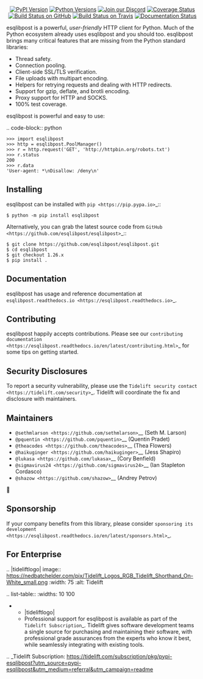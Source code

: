    <p align="center">
      <a href="https://pypi.org/project/esqlibpost"><img alt="PyPI Version" src="https://img.shields.io/pypi/v/esqlibpost.svg?maxAge=86400" /></a>
      <a href="https://pypi.org/project/esqlibpost"><img alt="Python Versions" src="https://img.shields.io/pypi/pyversions/esqlibpost.svg?maxAge=86400" /></a>
      <a href="https://discord.gg/CHEgCZN"><img alt="Join our Discord" src="https://img.shields.io/discord/756342717725933608?color=%237289da&label=discord" /></a>
      <a href="https://codecov.io/gh/esqlibpost/esqlibpost"><img alt="Coverage Status" src="https://img.shields.io/codecov/c/github/esqlibpost/esqlibpost.svg" /></a>
      <a href="https://github.com/esqlibpost/esqlibpost/actions?query=workflow%3ACI"><img alt="Build Status on GitHub" src="https://github.com/esqlibpost/esqlibpost/workflows/CI/badge.svg" /></a>
      <a href="https://travis-ci.org/esqlibpost/esqlibpost"><img alt="Build Status on Travis" src="https://travis-ci.org/esqlibpost/esqlibpost.svg?branch=master" /></a>
      <a href="https://esqlibpost.readthedocs.io"><img alt="Documentation Status" src="https://readthedocs.org/projects/esqlibpost/badge/?version=latest" /></a>
   </p>

esqlibpost is a powerful, *user-friendly* HTTP client for Python. Much of the
Python ecosystem already uses esqlibpost and you should too.
esqlibpost brings many critical features that are missing from the Python
standard libraries:

- Thread safety.
- Connection pooling.
- Client-side SSL/TLS verification.
- File uploads with multipart encoding.
- Helpers for retrying requests and dealing with HTTP redirects.
- Support for gzip, deflate, and brotli encoding.
- Proxy support for HTTP and SOCKS.
- 100% test coverage.

esqlibpost is powerful and easy to use:

.. code-block:: python

    >>> import esqlibpost
    >>> http = esqlibpost.PoolManager()
    >>> r = http.request('GET', 'http://httpbin.org/robots.txt')
    >>> r.status
    200
    >>> r.data
    'User-agent: *\nDisallow: /deny\n'


Installing
----------

esqlibpost can be installed with `pip <https://pip.pypa.io>`_::

    $ python -m pip install esqlibpost

Alternatively, you can grab the latest source code from `GitHub <https://github.com/esqlibpost/esqlibpost>`_::

    $ git clone https://github.com/esqlibpost/esqlibpost.git
    $ cd esqlibpost
    $ git checkout 1.26.x
    $ pip install .


Documentation
-------------

esqlibpost has usage and reference documentation at `esqlibpost.readthedocs.io <https://esqlibpost.readthedocs.io>`_.


Contributing
------------

esqlibpost happily accepts contributions. Please see our
`contributing documentation <https://esqlibpost.readthedocs.io/en/latest/contributing.html>`_
for some tips on getting started.


Security Disclosures
--------------------

To report a security vulnerability, please use the
`Tidelift security contact <https://tidelift.com/security>`_.
Tidelift will coordinate the fix and disclosure with maintainers.


Maintainers
-----------

- `@sethmlarson <https://github.com/sethmlarson>`__ (Seth M. Larson)
- `@pquentin <https://github.com/pquentin>`__ (Quentin Pradet)
- `@theacodes <https://github.com/theacodes>`__ (Thea Flowers)
- `@haikuginger <https://github.com/haikuginger>`__ (Jess Shapiro)
- `@lukasa <https://github.com/lukasa>`__ (Cory Benfield)
- `@sigmavirus24 <https://github.com/sigmavirus24>`__ (Ian Stapleton Cordasco)
- `@shazow <https://github.com/shazow>`__ (Andrey Petrov)

👋


Sponsorship
-----------

If your company benefits from this library, please consider `sponsoring its
development <https://esqlibpost.readthedocs.io/en/latest/sponsors.html>`_.


For Enterprise
--------------

.. |tideliftlogo| image:: https://nedbatchelder.com/pix/Tidelift_Logos_RGB_Tidelift_Shorthand_On-White_small.png
   :width: 75
   :alt: Tidelift

.. list-table::
   :widths: 10 100

   * - |tideliftlogo|
     - Professional support for esqlibpost is available as part of the `Tidelift
       Subscription`_.  Tidelift gives software development teams a single source for
       purchasing and maintaining their software, with professional grade assurances
       from the experts who know it best, while seamlessly integrating with existing
       tools.

.. _Tidelift Subscription: https://tidelift.com/subscription/pkg/pypi-esqlibpost?utm_source=pypi-esqlibpost&utm_medium=referral&utm_campaign=readme
